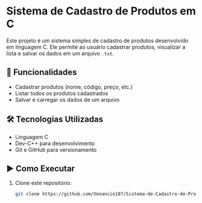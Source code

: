# Sistema de Cadastro de Produtos em C

Este projeto é um sistema simples de cadastro de produtos desenvolvido em linguagem C. Ele permite ao usuário cadastrar produtos, visualizar a lista e salvar os dados em um arquivo `.txt`.

## 🚀 Funcionalidades

- Cadastrar produtos (nome, código, preço, etc.)
- Listar todos os produtos cadastrados
- Salvar e carregar os dados de um arquivo

## 🛠️ Tecnologias Utilizadas

- Linguagem C
- Dev-C++ para desenvolvimento
- Git e GitHub para versionamento

## ▶️ Como Executar

1. Clone este repositório:
   ```bash
   git clone https://github.com/Venancio187/Sistema-de-Cadastro-de-Produtos-em-C.git
